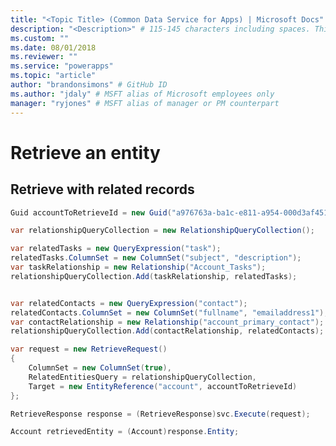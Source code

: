 ```yaml
---
title: "<Topic Title> (Common Data Service for Apps) | Microsoft Docs" # Intent and product brand in a unique string of 43-59 chars including spaces
description: "<Description>" # 115-145 characters including spaces. This abstract displays in the search result.
ms.custom: ""
ms.date: 08/01/2018
ms.reviewer: ""
ms.service: "powerapps"
ms.topic: "article"
author: "brandonsimons" # GitHub ID
ms.author: "jdaly" # MSFT alias of Microsoft employees only
manager: "ryjones" # MSFT alias of manager or PM counterpart
---
```

# Retrieve an entity

<!-- This is the Organization service topic that aligns with the Web API topic 
https://docs.microsoft.com/en-us/dynamics365/customer-engagement/developer/webapi/retrieve-entity-using-web-api 

Needs to cover these scenarios:

- Basic Retrieve example + Retrieve specific properties using ColumnSet
- Retrieve with related records (late-bound example below)
- Retrieve using an alternate key
- Detect if an entity has changed since it was retrieved (Optimistic concurrency)
- Access formatted values (link to where this should be covered in entity-operations-query-data)




-->

## Retrieve with related records

```csharp
Guid accountToRetrieveId = new Guid("a976763a-ba1c-e811-a954-000d3af451d6");

var relationshipQueryCollection = new RelationshipQueryCollection();

var relatedTasks = new QueryExpression("task");
relatedTasks.ColumnSet = new ColumnSet("subject", "description");
var taskRelationship = new Relationship("Account_Tasks");
relationshipQueryCollection.Add(taskRelationship, relatedTasks);


var relatedContacts = new QueryExpression("contact");
relatedContacts.ColumnSet = new ColumnSet("fullname", "emailaddress1");
var contactRelationship = new Relationship("account_primary_contact");
relationshipQueryCollection.Add(contactRelationship, relatedContacts);

var request = new RetrieveRequest()
{
    ColumnSet = new ColumnSet(true),
    RelatedEntitiesQuery = relationshipQueryCollection,
    Target = new EntityReference("account", accountToRetrieveId)
};

RetrieveResponse response = (RetrieveResponse)svc.Execute(request);

Account retrievedEntity = (Account)response.Entity;
```